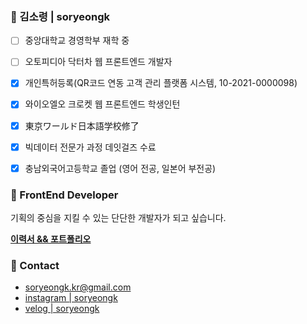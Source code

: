 ### 🌸 김소령 | soryeongk

- [ ] 중앙대학교 경영학부 재학 중
- [ ] 오토피디아 닥터차 웹 프론트엔드 개발자
- [x] 개인특허등록(QR코드 연동 고객 관리 플랫폼 시스템, 10-2021-0000098)
- [x] 와이오엘오 크로켓 웹 프론트엔드 학생인턴
- [x] 東京ワールド日本語学校修了
- [x] 빅데이터 전문가 과정 데잇걸즈 수료
- [x] 충남외국어고등학교 졸업 (영어 전공, 일본어 부전공)


### 💎 FrontEnd Developer

기획의 중심을 지킬 수 있는 단단한 개발자가 되고 싶습니다.

**[이력서 && 포트폴리오](https://soryeongk.github.io/)**

### 🙌 Contact
* soryeongk.kr@gmail.com
* [instagram | soryeongk](https://www.instagram.com/soryeongk)
* [velog | soryeongk](https://velog.io/@soryeongk)

